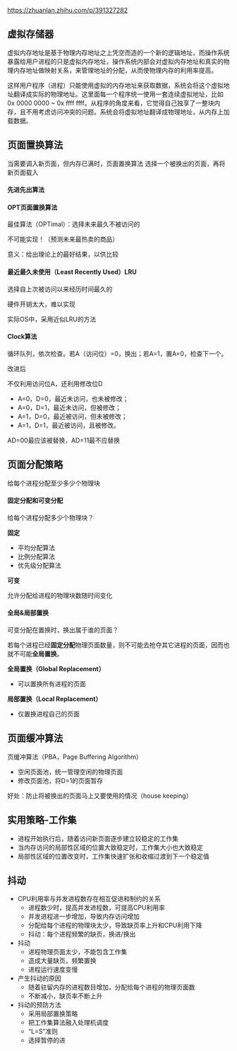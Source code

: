 
<https://zhuanlan.zhihu.com/p/391327282>
## 虚拟存储器
虚拟内存地址是基于物理内存地址之上凭空而造的一个新的逻辑地址，而操作系统暴露给用户进程的只是虚拟内存地址，操作系统内部会对虚拟内存地址和真实的物理内存地址做映射关系，来管理地址的分配，从而使物理内存的利用率提高。

这样用户程序（进程）只能使用虚拟的内存地址来获取数据，系统会将这个虚拟地址翻译成实际的物理地址。这里面每一个程序统一使用一套连续虚拟地址，比如 0x 0000 0000 ~ 0x ffff ffff。从程序的角度来看，它觉得自己独享了一整块内存，且不用考虑访问冲突的问题。系统会将虚拟地址翻译成物理地址，从内存上加载数据。
## 页面置换算法

当需要调入新页面，但内存已满时，页面置换算法 选择一个被换出的页面，再将新页面载入

#### 先进先出算法

#### OPT页面置换算法

最佳算法（OPTimal）：选择未来最久不被访问的

不可能实现！（预测未来最热卖的商品）

意义：给出理论上的最好结果，以供比较

#### 最近最久未使用（Least Recently Used）LRU

选择自上次被访问以来经历时间最久的

硬件开销太大，难以实现

实际OS中，采用近似LRU的方法

#### Clock算法

循环队列，依次检查。若A（访问位）=0，换出；若A=1，置A=0，检查下一个。

改进后

不仅利用访问位A，还利用修改位D

- A=0，D=0，最近未访问，也未被修改；
- A=0，D=1，最近未访问，但被修改；
- A=1，D=0，最近被访问，但未被修改；
- A=1，D=1，最近被访问，且被修改。

AD=00最应该被替换，AD=11最不应替换

## 页面分配策略

给每个进程分配至少多少个物理块

#### 固定分配和可变分配
给每个进程分配多少个物理块？

**固定**

- 平均分配算法
- 比例分配算法
- 优先级分配算法
  
**可变**

允许分配给进程的物理块数随时间变化

#### 全局&局部置换

可变分配在置换时，换出属于谁的页面？

若每个进程已经**固定分配**物理页面数量，则不可能去抢夺其它进程的页面，因而也就不可能**全局置换**。

**全局置换（Global Replacement）**

- 可以置换所有进程的页面

**局部置换（Local Replacement）**

- 仅置换进程自己的页面

## 页面缓冲算法

页缓冲算法（PBA，Page Buffering Algorithm）

- 空闲页面池，统一管理空闲的物理页面
- 修改页面池，将D=1的页面暂存

好处：防止将被换出的页面马上又要使用的情况（house keeping）

## 实用策略-工作集

- 进程开始执行后，随着访问新页面逐步建立较稳定的工作集
- 当内存访问的局部性区域的位置大致稳定时，工作集大小也大致稳定
- 局部性区域的位置改变时，工作集快速扩张和收缩过渡到下一个稳定值

## 抖动

- CPU利用率与并发进程数存在相互促进和制约的关系
  - 进程数少时，提高并发进程数，可提高CPU利用率
  - 并发进程进一步增加，导致内存访问增加
  - 分配给每个进程的物理块太少，导致缺页率上升和CPU利用下降
  - 抖动：每个进程频繁的缺页，换进/换出
- 抖动
  - 进程物理页面太少，不能包含工作集
  - 造成大量缺页，频繁置换
  - 进程运行速度变慢
- 产生抖动的原因
  - 随着驻留内存的进程数目增加，分配给每个进程的物理页面数
  - 不断减小，缺页率不断上升
- 抖动的预防方法
  - 采用局部置换策略
  - 把工作集算法融入处理机调度
  - “L=S”准则
  - 选择暂停的进

